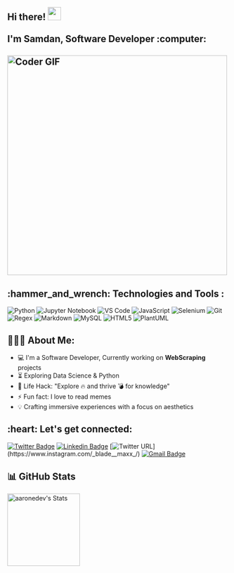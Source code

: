 <h2 align="left">
 <abc>
  <br>Hi there! <img src="https://user-images.githubusercontent.com/42378118/110234147-e3259600-7f4e-11eb-95be-0c4047144dea.gif" width="30"><br>
  <br> I'm Samdan, Software Developer :computer:<br>
  <br>
    <img src="https://media.giphy.com/media/SWoSkN6DxTszqIKEqv/giphy.gif" alt="Coder GIF" width="500">
 </abc>
</h2> 
<h2 align="left">:hammer_and_wrench: Technologies and Tools :</h2>
<div class="badges-intro">

![Python](https://img.shields.io/badge/-Python-000000?style=flat&logo=python&logoColor=#3776AB)
![Jupyter Notebook](https://img.shields.io/badge/-Jupyter%20Notebook-000000?style=flat&logo=jupyter&logoColor=#F37626)
![VS Code](https://img.shields.io/badge/-VS%20Code-000000?style=flat&logo=visual-studio-code&logoColor=#007ACC)
![JavaScript](https://img.shields.io/badge/-JavaScript-000000?style=flat&logo=javascript&logoColor=#F7DF1E)
![Selenium](https://img.shields.io/badge/-Selenium-000000?style=flat&logo=selenium&logoColor=#43B02A)
![Git](https://img.shields.io/badge/-Git-000000?style=flat&logo=git&logoColor=#F05032)
![Regex](https://img.shields.io/badge/-Regex-000000?style=flat&logo=regex&logoColor=#A12312)
![Markdown](https://img.shields.io/badge/-Markdown-000000?style=flat&logo=markdown&logoColor=#000000)
![MySQL](https://img.shields.io/badge/-MySQL-000000?style=flat&logo=mysql&logoColor=#4479A1)
![HTML5](https://img.shields.io/badge/-HTML5-000000?style=flat&logo=html5&logoColor=#E34F26)
![PlantUML](https://img.shields.io/badge/-PlantUML-000000?style=flat&logo=plantuml&logoColor=#32C850)


</div>
 

<h2 align="left">👨🏻‍💻 About Me:</h2>

- :computer: I'm a Software Developer, Currently working on **WebScraping** projects
- :hourglass_flowing_sand: Exploring Data Science & Python
- :dart: Life Hack: "Explore :fire: and thrive :bomb: for knowledge"
- :zap: Fun fact: I love to read memes<br>
-  💡 Crafting immersive experiences with a focus on aesthetics<br>

<h2 align="left">:heart: Let's get connected:</h2>

[![Twitter Badge](https://img.shields.io/badge/-@samdansk-1ca0f1?style=flat-square&labelColor=1ca0f1&logo=twitter&logoColor=white&link=https://twitter.c)](https://x.com/Sheik21239) 
[![Linkedin Badge](https://img.shields.io/badge/-ShaikSamdan-blue?style=flat-square&logo=Linkedin&logoColor=white&link=https://www.linkedin.com/in/kunalraghav/)](https://www.linkedin.com/in/samdanshaik)
[![Twitter URL](https://img.shields.io/twitter/url?color=%23fb3958&label=follow&logo=instagram&logoColor=%23fb3958&style=flat-square&url=https%3A%2F%2Fwww.instagram.com%2Falejorc_)](https://www.instagram.com/_blade__maxx_/)
[![Gmail Badge](https://img.shields.io/badge/Gmail-c14438?style=flat-square&logo=Gmail&logoColor=white&link=mailto:mishra.shanu15@gmail.com)](mailto:samdanshaik8998@gmail.com)

## 📊 GitHub Stats
<div>
  <p align="left">
    <img src="https://github-readme-stats.vercel.app/api?username=samdansk2&theme=ambient_gradient&show_icons=true&hide_border=true&count_private=true" alt="aaronedev's Stats" height="165">
  </p>
</div>
